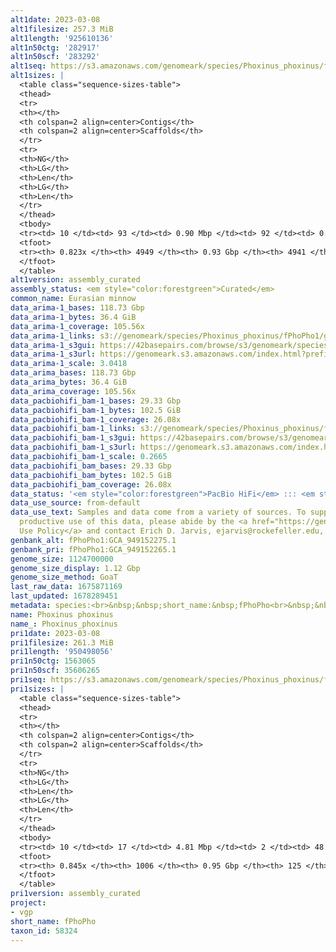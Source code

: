 ```yaml
---
alt1date: 2023-03-08
alt1filesize: 257.3 MiB
alt1length: '925610136'
alt1n50ctg: '282917'
alt1n50scf: '283292'
alt1seq: https://s3.amazonaws.com/genomeark/species/Phoxinus_phoxinus/fPhoPho1/assembly_curated/fPhoPho1.alt.cur.20230308.fasta.gz
alt1sizes: |
  <table class="sequence-sizes-table">
  <thead>
  <tr>
  <th></th>
  <th colspan=2 align=center>Contigs</th>
  <th colspan=2 align=center>Scaffolds</th>
  </tr>
  <tr>
  <th>NG</th>
  <th>LG</th>
  <th>Len</th>
  <th>LG</th>
  <th>Len</th>
  </tr>
  </thead>
  <tbody>
  <tr><td> 10 </td><td> 93 </td><td> 0.90 Mbp </td><td> 92 </td><td> 0.92 Mbp </td></tr><tr><td> 20 </td><td> 244 </td><td> 0.63 Mbp </td><td> 242 </td><td> 0.63 Mbp </td></tr><tr><td> 30 </td><td> 447 </td><td> 486.88 Kbp </td><td> 445 </td><td> 487.59 Kbp </td></tr><tr><td> 40 </td><td> 711 </td><td> 373.62 Kbp </td><td> 708 </td><td> 375.45 Kbp </td></tr><tr style="background-color:#cccccc;"><td> 50 </td><td> 1059 </td><td> 282.92 Kbp </td><td> 1055 </td><td> 283.29 Kbp </td></tr><tr><td> 60 </td><td> 1529 </td><td> 200.87 Kbp </td><td> 1525 </td><td> 201.17 Kbp </td></tr><tr><td> 70 </td><td> 2240 </td><td> 120.42 Kbp </td><td> 2234 </td><td> 120.72 Kbp </td></tr><tr><td> 80 </td><td> 3861 </td><td> 34.12 Kbp </td><td> 3853 </td><td> 34.12 Kbp </td></tr><tr><td> 90 </td><td> 0 </td><td>  </td><td> 0 </td><td>  </td></tr><tr><td> 100 </td><td> 0 </td><td>  </td><td> 0 </td><td>  </td></tr></tbody>
  <tfoot>
  <tr><th> 0.823x </th><th> 4949 </th><th> 0.93 Gbp </th><th> 4941 </th><th> 0.93 Gbp </th></tr>
  </tfoot>
  </table>
alt1version: assembly_curated
assembly_status: <em style="color:forestgreen">Curated</em>
common_name: Eurasian minnow
data_arima-1_bases: 118.73 Gbp
data_arima-1_bytes: 36.4 GiB
data_arima-1_coverage: 105.56x
data_arima-1_links: s3://genomeark/species/Phoxinus_phoxinus/fPhoPho1/genomic_data/arima/<br>
data_arima-1_s3gui: https://42basepairs.com/browse/s3/genomeark/species/Phoxinus_phoxinus/fPhoPho1/genomic_data/arima/
data_arima-1_s3url: https://genomeark.s3.amazonaws.com/index.html?prefix=species/Phoxinus_phoxinus/fPhoPho1/genomic_data/arima/
data_arima-1_scale: 3.0418
data_arima_bases: 118.73 Gbp
data_arima_bytes: 36.4 GiB
data_arima_coverage: 105.56x
data_pacbiohifi_bam-1_bases: 29.33 Gbp
data_pacbiohifi_bam-1_bytes: 102.5 GiB
data_pacbiohifi_bam-1_coverage: 26.08x
data_pacbiohifi_bam-1_links: s3://genomeark/species/Phoxinus_phoxinus/fPhoPho1/genomic_data/pacbio_hifi/<br>
data_pacbiohifi_bam-1_s3gui: https://42basepairs.com/browse/s3/genomeark/species/Phoxinus_phoxinus/fPhoPho1/genomic_data/pacbio_hifi/
data_pacbiohifi_bam-1_s3url: https://genomeark.s3.amazonaws.com/index.html?prefix=species/Phoxinus_phoxinus/fPhoPho1/genomic_data/pacbio_hifi/
data_pacbiohifi_bam-1_scale: 0.2665
data_pacbiohifi_bam_bases: 29.33 Gbp
data_pacbiohifi_bam_bytes: 102.5 GiB
data_pacbiohifi_bam_coverage: 26.08x
data_status: '<em style="color:forestgreen">PacBio HiFi</em> ::: <em style="color:forestgreen">Arima</em>'
data_use_source: from-default
data_use_text: Samples and data come from a variety of sources. To support fair and
  productive use of this data, please abide by the <a href="https://genome10k.soe.ucsc.edu/data-use-policies/">Data
  Use Policy</a> and contact Erich D. Jarvis, ejarvis@rockefeller.edu, with any questions.
genbank_alt: fPhoPho1:GCA_949152275.1
genbank_pri: fPhoPho1:GCA_949152265.1
genome_size: 1124700000
genome_size_display: 1.12 Gbp
genome_size_method: GoaT
last_raw_data: 1675871169
last_updated: 1678289451
metadata: species:<br>&nbsp;&nbsp;short_name:&nbsp;fPhoPho<br>&nbsp;&nbsp;name:&nbsp;Phoxinus&nbsp;phoxinus<br>&nbsp;&nbsp;taxon_id:&nbsp;58324<br>&nbsp;&nbsp;common_name:&nbsp;Eurasian&nbsp;minnow<br>&nbsp;&nbsp;order:<br>&nbsp;&nbsp;&nbsp;&nbsp;name:&nbsp;Cypriniformes<br>&nbsp;&nbsp;family:<br>&nbsp;&nbsp;&nbsp;&nbsp;name:&nbsp;Cyprinidae<br>&nbsp;&nbsp;individuals:<br>&nbsp;&nbsp;&nbsp;&nbsp;-&nbsp;short_name:&nbsp;fPhoPho1<br>&nbsp;&nbsp;&nbsp;&nbsp;&nbsp;&nbsp;biosample_id:&nbsp;SAMEA11296539<br>&nbsp;&nbsp;&nbsp;&nbsp;&nbsp;&nbsp;sex:&nbsp;female<br>&nbsp;&nbsp;genome_size:&nbsp;1124700000<br>&nbsp;&nbsp;genome_size_method:&nbsp;GoaT<br>&nbsp;&nbsp;project:&nbsp;[&nbsp;vgp&nbsp;]<br>
name: Phoxinus phoxinus
name_: Phoxinus_phoxinus
pri1date: 2023-03-08
pri1filesize: 261.3 MiB
pri1length: '950498056'
pri1n50ctg: 1563065
pri1n50scf: 35606265
pri1seq: https://s3.amazonaws.com/genomeark/species/Phoxinus_phoxinus/fPhoPho1/assembly_curated/fPhoPho1.pri.cur.20230308.fasta.gz
pri1sizes: |
  <table class="sequence-sizes-table">
  <thead>
  <tr>
  <th></th>
  <th colspan=2 align=center>Contigs</th>
  <th colspan=2 align=center>Scaffolds</th>
  </tr>
  <tr>
  <th>NG</th>
  <th>LG</th>
  <th>Len</th>
  <th>LG</th>
  <th>Len</th>
  </tr>
  </thead>
  <tbody>
  <tr><td> 10 </td><td> 17 </td><td> 4.81 Mbp </td><td> 2 </td><td> 48.54 Mbp </td></tr><tr><td> 20 </td><td> 45 </td><td> 3.49 Mbp </td><td> 4 </td><td> 45.16 Mbp </td></tr><tr><td> 30 </td><td> 82 </td><td> 2.64 Mbp </td><td> 7 </td><td> 38.98 Mbp </td></tr><tr><td> 40 </td><td> 129 </td><td> 2.13 Mbp </td><td> 9 </td><td> 37.20 Mbp </td></tr><tr style="background-color:#cccccc;"><td> 50 </td><td> 191 </td><td style="background-color:#88ff88;"> 1.56 Mbp </td><td> 13 </td><td style="background-color:#88ff88;"> 35.61 Mbp </td></tr><tr><td> 60 </td><td> 274 </td><td> 1.16 Mbp </td><td> 16 </td><td> 34.38 Mbp </td></tr><tr><td> 70 </td><td> 391 </td><td> 0.77 Mbp </td><td> 19 </td><td> 32.77 Mbp </td></tr><tr><td> 80 </td><td> 602 </td><td> 310.89 Kbp </td><td> 23 </td><td> 27.72 Mbp </td></tr><tr><td> 90 </td><td> 0 </td><td>  </td><td> 0 </td><td>  </td></tr><tr><td> 100 </td><td> 0 </td><td>  </td><td> 0 </td><td>  </td></tr></tbody>
  <tfoot>
  <tr><th> 0.845x </th><th> 1006 </th><th> 0.95 Gbp </th><th> 125 </th><th> 0.95 Gbp </th></tr>
  </tfoot>
  </table>
pri1version: assembly_curated
project:
- vgp
short_name: fPhoPho
taxon_id: 58324
---
```

